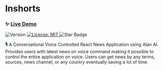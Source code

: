# Inshorts
### ✨ [Live Demo](https://inshort-app.vercel.app/)
<p>
  <img alt="Version" src="https://img.shields.io/badge/version-0.1.0-blue.svg?cacheSeconds=2592000" />
  <a href="#" target="_blank">
    <img alt="License: MIT" src="https://img.shields.io/badge/License-MIT-yellow.svg" />
  </a>
  <img src="https://img.shields.io/static/v1?label=%F0%9F%8C%9F&message=If%20Useful&style=style=flat&color=BC4E99" alt="Star Badge"/>
</p>

🎙 A Conversational Voice Controlled React News Application using Alan AI. 
Provides users with latest news on voice command making it possible to control the entire application on voice. Users can get news by any terms, sources, news channel, or any country eventually saving a lot of time.

